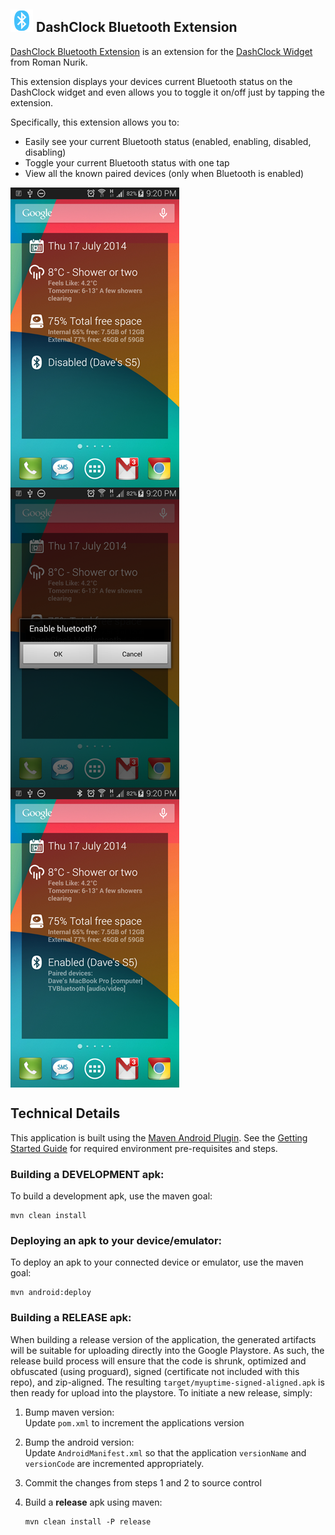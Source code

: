 ## <img src="res/drawable-ldpi/ic_launcher.png"> DashClock Bluetooth Extension

[DashClock Bluetooth Extension](https://play.google.com/store/apps/details?id=com.pixelus.dashclock.ext.mybluetooth) 
is an extension for the 
[DashClock Widget](https://play.google.com/store/apps/details?id=net.nurik.roman.dashclock) from Roman Nurik.

This extension displays your devices current Bluetooth status on the DashClock widget and even allows you to 
toggle it on/off just by tapping the extension.

Specifically, this extension allows you to:
+ Easily see your current Bluetooth status (enabled, enabling, disabled, disabling)
+ Toggle your current Bluetooth status with one tap
+ View all the known paired devices (only when Bluetooth is enabled)

<img src="playstore/screenshots/thumbs/s5-device-1.png" 
  align="center">&nbsp;&nbsp;<img src="playstore/screenshots/thumbs/s5-device-2.png" align="center">&nbsp;&nbsp;<img 
  src="playstore/screenshots/thumbs/s5-device-3.png" align="center">

## Technical Details

This application is built using the [Maven Android Plugin](https://code.google.com/p/maven-android-plugin/).  See the 
[Getting Started Guide](https://code.google.com/p/maven-android-plugin/wiki/GettingStarted) for required environment 
pre-requisites and steps.

### Building a DEVELOPMENT apk:

To build a development apk, use the maven goal:
```
mvn clean install
```

### Deploying an apk to your device/emulator:

To deploy an apk to your connected device or emulator, use the maven goal:
```
mvn android:deploy
```

### Building a RELEASE apk:

When building a release version of the application, the generated artifacts will be suitable for uploading directly into 
the Google Playstore.  As such, the release build process will ensure that the code is shrunk, optimized and obfuscated
(using proguard), signed (certificate not included with this repo), and zip-aligned.  The resulting 
`target/myuptime-signed-aligned.apk` is then ready for upload into the playstore.  To initiate a new release, simply:

1. Bump maven version:  
   Update `pom.xml` to increment the applications version  
   
2. Bump the android version:  
   Update `AndroidManifest.xml` so that the application `versionName` and `versionCode` are incremented appropriately.
     
3. Commit the changes from steps 1 and 2 to source control  

4. Build a **release** apk using maven:  
   ```
   mvn clean install -P release
   ```